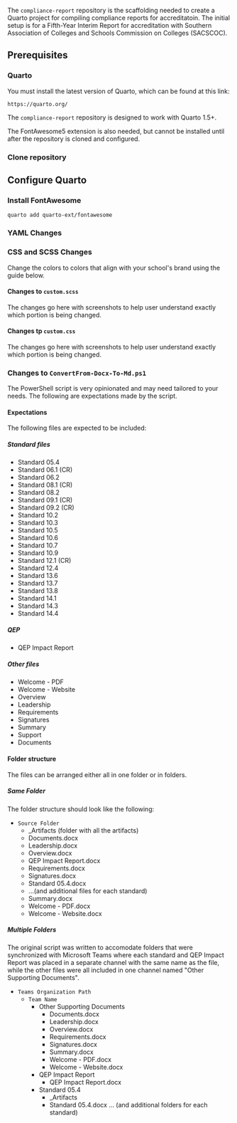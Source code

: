 The `compliance-report` repository is the scaffolding needed to create a Quarto project for compiling compliance reports for accreditatoin. The initial setup is for a Fifth-Year Interim Report for accreditation with Southern Association of Colleges and Schools Commission on Colleges (SACSCOC).

## Prerequisites


### Quarto

You must install the latest version of Quarto, which can be found at this link:

```
https://quarto.org/
```

The `compliance-report` repository is designed to work with Quarto 1.5+.

The FontAwesome5 extension is also needed, but cannot be installed until after the repository is cloned and configured.

### Clone repository


## Configure Quarto

### Install FontAwesome

```
quarto add quarto-ext/fontawesome
```

### YAML Changes


### CSS and SCSS Changes

Change the colors to colors that align with your school's brand using the guide below.

#### Changes to `custom.scss`

The changes go here with screenshots to help user understand exactly which portion is being changed.

#### Changes tp `custom.css`

The changes go here with screenshots to help user understand exactly which portion is being changed.

### Changes to `ConvertFrom-Docx-To-Md.ps1`

The PowerShell script is very opinionated and may need tailored to your needs. The following are expectations made by the script.

#### Expectations

The following files are expected to be included:

##### Standard files

- Standard 05.4
- Standard 06.1 (CR)
- Standard 06.2
- Standard 08.1 (CR)
- Standard 08.2
- Standard 09.1 (CR)
- Standard 09.2 (CR)
- Standard 10.2
- Standard 10.3
- Standard 10.5
- Standard 10.6
- Standard 10.7
- Standard 10.9
- Standard 12.1 (CR)
- Standard 12.4
- Standard 13.6
- Standard 13.7
- Standard 13.8
- Standard 14.1
- Standard 14.3
- Standard 14.4

##### QEP

- QEP Impact Report

##### Other files

- Welcome - PDF
- Welcome - Website
- Overview
- Leadership
- Requirements
- Signatures 
- Summary
- Support
- Documents

#### Folder structure

The files can be arranged either all in one folder or in folders. 

##### Same Folder

The folder structure should look like the following:

- `Source Folder`
    - _Artifacts (folder with all the artifacts)
    - Documents.docx
    - Leadership.docx
    - Overview.docx
    - QEP Impact Report.docx
    - Requirements.docx
    - Signatures.docx
    - Standard 05.4.docx
    - ...(and additional files for each standard)
    - Summary.docx
    - Welcome - PDF.docx
    - Welcome - Website.docx

##### Multiple Folders

The original script was written to accomodate folders that were synchronized with Microsoft Teams where each standard and QEP Impact Report was placed in a separate channel with the same name as the file, while the other files were all included in one channel named "Other Supporting Documents".

- `Teams Organization Path`
    - `Team Name`
        - Other Supporting Documents
            - Documents.docx
            - Leadership.docx
            - Overview.docx
            - Requirements.docx
            - Signatures.docx
            - Summary.docx
            - Welcome - PDF.docx
            - Welcome - Website.docx
        - QEP Impact Report
            - QEP Impact Report.docx
        - Standard 05.4
            - _Artifacts
            - Standard 05.4.docx
        ... (and additional folders for each standard)

